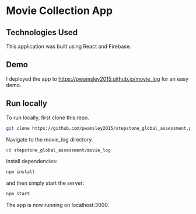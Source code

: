 # Movie Collection App

## Technologies Used
This application was built using React and Firebase. 

## Demo
I deployed the app to https://pwamsley2015.github.io/movie_log for an easy demo. 

## Run locally
To run locally, first clone this repo. 

```bash
git clone https://github.com/pwamsley2015/stepstone_global_assessment.git
```

Navigate to the movie_log directory.
```bash
cd stepstone_global_assessment/movie_log
```

Install dependencies:
```bash
npm install
```

and then simply start the server:
```bash
npm start
```

The app is now running on localhost:3000.
